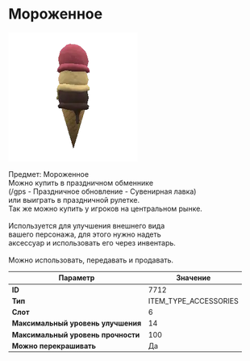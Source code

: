 # Мороженное

![Item Image](../img/7712.webp?raw=true)

Предмет: Мороженное<br>Можно купить в праздничном обменнике<br>(/gps - Праздничное обновление - Сувенирная лавка)<br>или выиграть в праздничной рулетке.<br>Так же можно купить у игроков на центральном рынке.<br><br>Используется для улучшения внешнего вида<br>вашего персонажа, для этого нужно надеть<br>аксессуар и использовать его через инвентарь.<br><br>Можно использовать, передавать и продавать.


| Параметр | Значение |
|----------|----------|
| **ID** | 7712 |
| **Тип** | ITEM_TYPE_ACCESSORIES |
| **Слот** | 6 |
| **Максимальный уровень улучшения** | 14 |
| **Максимальный уровень прочности** | 100 |
| **Можно перекрашивать** | Да |

